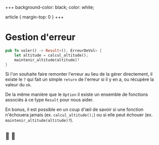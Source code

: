 +++
background-color: black;
color: white;  

article {
    margin-top: 0
}
+++
# Gestion d'erreur

```rust
pub fn voler() -> Result<(), ErreurDeVol> {
    let altitude = calcul_altitude();
    maintenir_altitude(altitude)?
}
```

Si l'on souhaite faire remonter l'erreur au lieu de la gérer directement,
il existe le `?` qui fait un simple `return` de l'erreur si il y en a, ou récupère la valeur du `ok`.

De la même manière que le `Option` il existe un ensemble de fonctions associés
à ce type `Result` pour nous aider.

En bonus, il est possible en un coup d'œil de savoir si une fonction
n'échouera jamais (ex. `calcul_altitude();`) ou si elle peut
échouer (ex. `maintenir_altitude(altitude)?`).

## 🛫 🛬